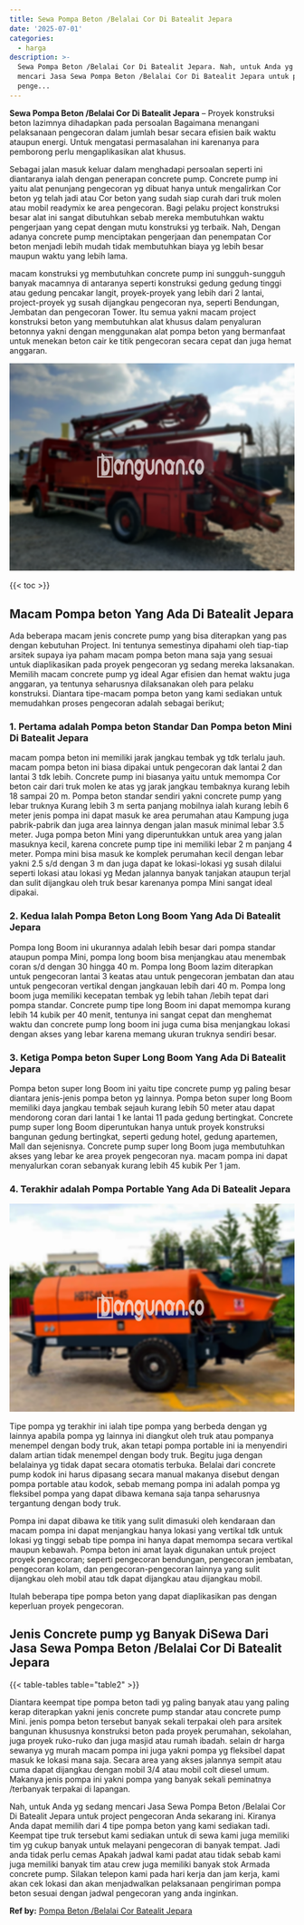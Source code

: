 ```yaml
---
title: Sewa Pompa Beton /Belalai Cor Di Batealit Jepara
date: '2025-07-01'
categories:
  - harga
description: >-
  Sewa Pompa Beton /Belalai Cor Di Batealit Jepara. Nah, untuk Anda yg sedang
  mencari Jasa Sewa Pompa Beton /Belalai Cor Di Batealit Jepara untuk project
  penge...
---
```


**Sewa Pompa Beton /Belalai Cor Di Batealit Jepara** – Proyek konstruksi beton lazimnya dihadapkan pada persoalan Bagaimana menangani pelaksanaan pengecoran dalam jumlah besar secara efisien baik waktu ataupun energi. Untuk mengatasi permasalahan ini karenanya para pemborong perlu mengaplikasikan alat khusus.

Sebagai jalan masuk keluar dalam menghadapi persoalan seperti ini diantaranya ialah dengan penerapan concrete pump. Concrete pump ini yaitu alat penunjang pengecoran yg dibuat hanya untuk mengalirkan Cor beton yg telah jadi atau Cor beton yang sudah siap curah dari truk molen atau mobil readymix ke area pengecoran. Bagi pelaku project konstruksi besar alat ini sangat dibutuhkan sebab mereka membutuhkan waktu pengerjaan yang cepat dengan mutu konstruksi yg terbaik. Nah, Dengan adanya concrete pump menciptakan pengerjaan dan penempatan Cor beton menjadi lebih mudah tidak membutuhkan biaya yg lebih besar maupun waktu yang lebih lama.

macam konstruksi yg membutuhkan concrete pump ini sungguh-sungguh banyak macamnya di antaranya seperti konstruksi gedung gedung tinggi atau gedung pencakar langit, proyek-proyek yang lebih dari 2 lantai, project-proyek yg susah dijangkau pengecoran nya, seperti Bendungan, Jembatan dan pengecoran Tower. Itu semua yakni macam project konstruksi beton yang membutuhkan alat khusus dalam penyaluran betonnya yakni dengan menggunakan alat pompa beton yang bermanfaat untuk menekan beton cair ke titik pengecoran secara cepat dan juga hemat anggaran.

![Sewa Pompa Beton /Belalai Cor Di Batealit Jepara](/images/sewa-concrete-pump-01.png)

{{< toc >}}

## Macam Pompa beton Yang Ada Di Batealit Jepara

Ada beberapa macam jenis concrete pump yang bisa diterapkan yang pas dengan kebutuhan Project. Ini tentunya semestinya dipahami oleh tiap-tiap arsitek supaya iya paham macam pompa beton mana saja yang sesuai untuk diaplikasikan pada proyek pengecoran yg sedang mereka laksanakan. Memilih macam concrete pump yg ideal Agar efisien dan hemat waktu juga anggaran, ya tentunya seharusnya dilaksanakan oleh para pelaku konstruksi. Diantara tipe-macam pompa beton yang kami sediakan untuk memudahkan proses pengecoran adalah sebagai berikut;

### 1\. Pertama adalah Pompa beton Standar Dan Pompa beton Mini Di Batealit Jepara

macam pompa beton ini memiliki jarak jangkau tembak yg tdk terlalu jauh. macam pompa beton ini biasa dipakai untuk pengecoran dak lantai 2 dan lantai 3 tdk lebih. Concrete pump ini biasanya yaitu untuk memompa Cor beton cair dari truk molen ke atas yg jarak jangkau tembaknya kurang lebih 18 sampai 20 m. Pompa beton standar sendiri yakni concrete pump yang lebar truknya Kurang lebih 3 m serta panjang mobilnya ialah kurang lebih 6 meter jenis pompa ini dapat masuk ke area perumahan atau Kampung juga pabrik-pabrik dan juga area lainnya dengan jalan masuk minimal lebar 3.5 meter. Juga pompa beton Mini yang diperuntukkan untuk area yang jalan masuknya kecil, karena concrete pump tipe ini memiliki lebar 2 m panjang 4 meter. Pompa mini bisa masuk ke komplek perumahan kecil dengan lebar yakni 2.5 s/d dengan 3 m dan juga dapat ke lokasi-lokasi yg susah dilalui seperti lokasi atau lokasi yg Medan jalannya banyak tanjakan ataupun terjal dan sulit dijangkau oleh truk besar karenanya pompa Mini sangat ideal dipakai.

### 2\. Kedua Ialah Pompa Beton Long Boom Yang Ada Di Batealit Jepara

Pompa long Boom ini ukurannya adalah lebih besar dari pompa standar ataupun pompa Mini, pompa long boom bisa menjangkau atau menembak coran s/d dengan 30 hingga 40 m. Pompa long Boom lazim diterapkan untuk pengecoran lantai 3 keatas atau untuk pengecoran jembatan dan atau untuk pengecoran vertikal dengan jangkauan lebih dari 40 m. Pompa long boom juga memiliki kecepatan tembak yg lebih tahan /lebih tepat dari pompa standar. Concrete pump tipe long Boom ini dapat memompa kurang lebih 14 kubik per 40 menit, tentunya ini sangat cepat dan menghemat waktu dan concrete pump long boom ini juga cuma bisa menjangkau lokasi dengan akses yang lebar karena memang ukuran truknya sendiri besar.

### 3\. Ketiga Pompa beton Super Long Boom Yang Ada Di Batealit Jepara

Pompa beton super long Boom ini yaitu tipe concrete pump yg paling besar diantara jenis-jenis pompa beton yg lainnya. Pompa beton super long Boom memiliki daya jangkau tembak sejauh kurang lebih 50 meter atau dapat mendorong coran dari lantai 1 ke lantai 11 pada gedung bertingkat. Concrete pump super long Boom diperuntukan hanya untuk proyek konstruksi bangunan gedung bertingkat, seperti gedung hotel, gedung apartemen, Mall dan sejenisnya. Concrete pump super long Boom juga membutuhkan akses yang lebar ke area proyek pengecoran nya. macam pompa ini dapat menyalurkan coran sebanyak kurang lebih 45 kubik Per 1 jam.

### 4\. Terakhir adalah Pompa Portable Yang Ada Di Batealit Jepara

![Sewa Pompa Beton /Belalai Cor Di Batealit Jepara](/images/sewa-concrete-pump-16.png)

Tipe pompa yg terakhir ini ialah tipe pompa yang berbeda dengan yg lainnya apabila pompa yg lainnya ini diangkut oleh truk atau pompanya menempel dengan body truk, akan tetapi pompa portable ini ia menyendiri dalam artian tidak menempel dengan body truk. Begitu juga dengan belalainya yg tidak dapat secara otomatis terbuka. Belalai dari concrete pump kodok ini harus dipasang secara manual makanya disebut dengan pompa portable atau kodok, sebab memang pompa ini adalah pompa yg fleksibel pompa yang dapat dibawa kemana saja tanpa seharusnya tergantung dengan body truk.

Pompa ini dapat dibawa ke titik yang sulit dimasuki oleh kendaraan dan macam pompa ini dapat menjangkau hanya lokasi yang vertikal tdk untuk lokasi yg tinggi sebab tipe pompa ini hanya dapat memompa secara vertikal maupun kebawah. Pompa beton ini amat layak digunakan untuk project proyek pengecoran; seperti pengecoran bendungan, pengecoran jembatan, pengecoran kolam, dan pengecoran-pengecoran lainnya yang sulit dijangkau oleh mobil atau tdk dapat dijangkau atau dijangkau mobil.

Itulah beberapa tipe pompa beton yang dapat diaplikasikan pas dengan keperluan proyek pengecoran.

## Jenis Concrete pump yg Banyak DiSewa Dari Jasa Sewa Pompa Beton /Belalai Cor Di Batealit Jepara

{{< table-tables table="table2" >}}

Diantara keempat tipe pompa beton tadi yg paling banyak atau yang paling kerap diterapkan yakni jenis concrete pump standar atau concrete pump Mini. jenis pompa beton tersebut banyak sekali terpakai oleh para arsitek bangunan khususnya konstruksi beton pada proyek perumahan, sekolahan, juga proyek ruko-ruko dan juga masjid atau rumah ibadah. selain dr harga sewanya yg murah macam pompa ini juga yakni pompa yg fleksibel dapat masuk ke lokasi mana saja. Secara area yang akses jalannya sempit atau cuma dapat dijangkau dengan mobil 3/4 atau mobil colt diesel umum. Makanya jenis pompa ini yakni pompa yang banyak sekali peminatnya /terbanyak terpakai di lapangan.

Nah, untuk Anda yg sedang mencari Jasa Sewa Pompa Beton /Belalai Cor Di Batealit Jepara untuk project pengecoran Anda sekarang ini. Kiranya Anda dapat memilih dari 4 tipe pompa beton yang kami sediakan tadi. Keempat tipe truk tersebut kami sediakan untuk di sewa kami juga memiliki tim yg cukup banyak untuk melayani pengecoran di banyak tempat. Jadi anda tidak perlu cemas Apakah jadwal kami padat atau tidak sebab kami juga memiliki banyak tim atau crew juga memiliki banyak stok Armada concrete pump. Silakan telepon kami pada hari kerja dan jam kerja, kami akan cek lokasi dan akan menjadwalkan pelaksanaan pengiriman pompa beton sesuai dengan jadwal pengecoran yang anda inginkan.

**Ref by:** [Pompa Beton /Belalai Cor Batealit Jepara](https://id.wikipedia.org/wiki/Pompa)
